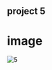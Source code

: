 ## project 5
# image
![5](https://user-images.githubusercontent.com/105772373/206865546-58b53bfb-bdd6-4ed2-a920-c9d8ef728a26.png)
